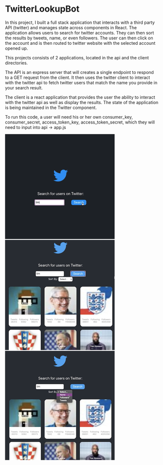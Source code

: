 # TwitterLookupBot

In this project, I built a full stack application that interacts with a third party API (twitter) and manages state across components in React. The application allows users to search for twitter accounts. They can then sort the results by tweets, name, or even followers. The user can then click on the account and is then routed to twitter website with the selected account opened up.

This projects consists of 2 applications, located in the api and the client directories. 

The API is an express server that will creates a single endpoint to respond to a GET request from the client. It then uses the twitter client to interact with the twitter api to fetch twitter users that match the name you provide in your search result.

The client is a react application that provides the user the ability to interact with the twitter api as well as display the results. The state of the application is being maintained in the Twitter component.

To run this code, a user will need his or her own consumer_key, consumer_secret, access_token_key, access_token_secret, which they will need to input into api -> app.js

![](images/Screen%20Shot%202020-09-02%20at%209.01.52%20PM.png)
![](images/Screen%20Shot%202020-09-02%20at%209.02.04%20PM.png)
![](images/Screen%20Shot%202020-09-02%20at%209.02.17%20PM.png)
